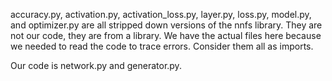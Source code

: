 accuracy.py, activation.py, activation_loss.py, layer.py, loss.py, model.py, and optimizer.py are all stripped down versions of the nnfs library.
They are not our code, they are from a library. We have the actual files here because we needed to read the code to trace errors. Consider them all as imports.

Our code is network.py and generator.py.